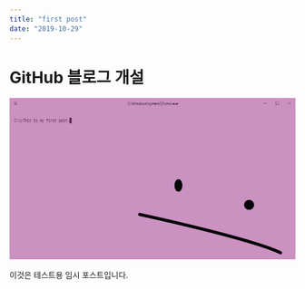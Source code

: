 ```yaml
---
title: "first post"
date: "2019-10-29"
---
```


# GitHub 블로그 개설

![img](../assets/img/first-post.PNG)

이것은 테스트용 임시 포스트입니다.